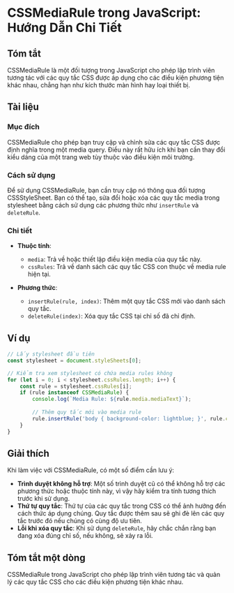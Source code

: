 <!--
Meta Description: # CSSMediaRule trong JavaScript: Hướng Dẫn Chi Tiết ## Tóm tắt CSSMediaRule là một đối tượng trong JavaScript cho phép lập trình viên tương tác với cá...
Meta Keywords: quy, tắc, các, media, rule
-->

# CSSMediaRule trong JavaScript: Hướng Dẫn Chi Tiết

## Tóm tắt
CSSMediaRule là một đối tượng trong JavaScript cho phép lập trình viên tương tác với các quy tắc CSS được áp dụng cho các điều kiện phương tiện khác nhau, chẳng hạn như kích thước màn hình hay loại thiết bị.

## Tài liệu
### Mục đích
CSSMediaRule cho phép bạn truy cập và chỉnh sửa các quy tắc CSS được định nghĩa trong một media query. Điều này rất hữu ích khi bạn cần thay đổi kiểu dáng của một trang web tùy thuộc vào điều kiện môi trường.

### Cách sử dụng
Để sử dụng CSSMediaRule, bạn cần truy cập nó thông qua đối tượng CSSStyleSheet. Bạn có thể tạo, sửa đổi hoặc xóa các quy tắc media trong stylesheet bằng cách sử dụng các phương thức như `insertRule` và `deleteRule`.

### Chi tiết
- **Thuộc tính**:
  - `media`: Trả về hoặc thiết lập điều kiện media của quy tắc này.
  - `cssRules`: Trả về danh sách các quy tắc CSS con thuộc về media rule hiện tại.
  
- **Phương thức**:
  - `insertRule(rule, index)`: Thêm một quy tắc CSS mới vào danh sách quy tắc.
  - `deleteRule(index)`: Xóa quy tắc CSS tại chỉ số đã chỉ định.

## Ví dụ
```javascript
// Lấy stylesheet đầu tiên
const stylesheet = document.styleSheets[0];

// Kiểm tra xem stylesheet có chứa media rules không
for (let i = 0; i < stylesheet.cssRules.length; i++) {
    const rule = stylesheet.cssRules[i];
    if (rule instanceof CSSMediaRule) {
        console.log(`Media Rule: ${rule.media.mediaText}`);
        
        // Thêm quy tắc mới vào media rule
        rule.insertRule('body { background-color: lightblue; }', rule.cssRules.length);
    }
}
```

## Giải thích
Khi làm việc với CSSMediaRule, có một số điểm cần lưu ý:
- **Trình duyệt không hỗ trợ**: Một số trình duyệt cũ có thể không hỗ trợ các phương thức hoặc thuộc tính này, vì vậy hãy kiểm tra tính tương thích trước khi sử dụng.
- **Thứ tự quy tắc**: Thứ tự của các quy tắc trong CSS có thể ảnh hưởng đến cách thức áp dụng chúng. Quy tắc được thêm sau sẽ ghi đè lên các quy tắc trước đó nếu chúng có cùng độ ưu tiên.
- **Lỗi khi xóa quy tắc**: Khi sử dụng `deleteRule`, hãy chắc chắn rằng bạn đang xóa đúng chỉ số, nếu không, sẽ xảy ra lỗi.

## Tóm tắt một dòng
CSSMediaRule trong JavaScript cho phép lập trình viên tương tác và quản lý các quy tắc CSS cho các điều kiện phương tiện khác nhau.